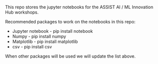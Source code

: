 This repo stores the jupyter notebooks for the ASSIST AI / ML Innovation Hub workshops.

Recommended packages to work on the notebooks in this repo:

- Jupyter notebook - pip install notebook
- Numpy - pip install numpy
- Matplotlib - pip install matplotlib
- csv - pip install csv

When other packages will be used we will update the list above.
